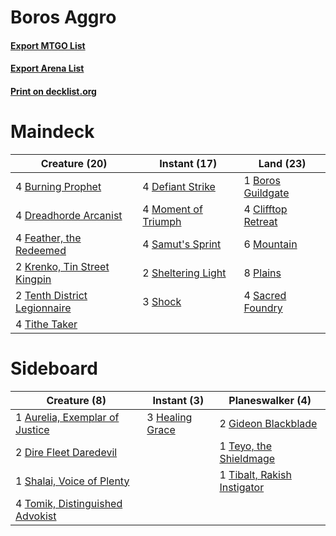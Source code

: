 # Boros Aggro

#### [Export MTGO List](../collection/Boros%20Aggro/Boros%20Aggro.txt)
#### [Export Arena List](../collection/Boros%20Aggro/Boros%20Aggro_arena.txt)
#### [Print on decklist.org](http://decklist.org/?deckmain=1%09Boros%20Guildgate%0A4%09Burning%20Prophet%0A4%09Clifftop%20Retreat%0A4%09Defiant%20Strike%0A4%09Dreadhorde%20Arcanist%0A4%09Feather,%20the%20Redeemed%0A2%09Krenko,%20Tin%20Street%20Kingpin%0A4%09Moment%20of%20Triumph%0A6%09Mountain%0A8%09Plains%0A4%09Sacred%20Foundry%0A4%09Samut's%20Sprint%0A2%09Sheltering%20Light%0A3%09Shock%0A2%09Tenth%20District%20Legionnaire%0A4%09Tithe%20Taker&deckside=1%09Aurelia,%20Exemplar%20of%20Justice%0A2%09Dire%20Fleet%20Daredevil%0A2%09Gideon%20Blackblade%0A3%09Healing%20Grace%0A1%09Shalai,%20Voice%20of%20Plenty%0A1%09Teyo,%20the%20Shieldmage%0A1%09Tibalt,%20Rakish%20Instigator%0A4%09Tomik,%20Distinguished%20Advokist)
# Maindeck

|                                             Creature (20)                                             |                                         Instant (17)                                         |                                          Land (23)                                          |
|-------------------------------------------------------------------------------------------------------|----------------------------------------------------------------------------------------------|---------------------------------------------------------------------------------------------|
|4 [Burning Prophet](http://gatherer.wizards.com/Pages/Card/Details.aspx?multiverseid=461044)           |4 [Defiant Strike](http://gatherer.wizards.com/Pages/Card/Details.aspx?multiverseid=386515)   |1 [Boros Guildgate](http://gatherer.wizards.com/Pages/Card/Details.aspx?multiverseid=376272) |
|4 [Dreadhorde Arcanist](http://gatherer.wizards.com/Pages/Card/Details.aspx?multiverseid=461052)       |4 [Moment of Triumph](http://gatherer.wizards.com/Pages/Card/Details.aspx?multiverseid=439672)|4 [Clifftop Retreat](http://gatherer.wizards.com/Pages/Card/Details.aspx?multiverseid=443127)|
|4 [Feather, the Redeemed](http://gatherer.wizards.com/Pages/Card/Details.aspx?multiverseid=461124)     |4 [Samut's Sprint](http://gatherer.wizards.com/Pages/Card/Details.aspx?multiverseid=461069)   |6 [Mountain](http://gatherer.wizards.com/Pages/Card/Details.aspx?multiverseid=439859)        |
|2 [Krenko, Tin Street Kingpin](http://gatherer.wizards.com/Pages/Card/Details.aspx?multiverseid=461064)|2 [Sheltering Light](http://gatherer.wizards.com/Pages/Card/Details.aspx?multiverseid=435187) |8 [Plains](http://gatherer.wizards.com/Pages/Card/Details.aspx?multiverseid=439856)          |
|2 [Tenth District Legionnaire](http://gatherer.wizards.com/Pages/Card/Details.aspx?multiverseid=461149)|3 [Shock](http://gatherer.wizards.com/Pages/Card/Details.aspx?multiverseid=129732)            |4 [Sacred Foundry](http://gatherer.wizards.com/Pages/Card/Details.aspx?multiverseid=405106)  |
|4 [Tithe Taker](http://gatherer.wizards.com/Pages/Card/Details.aspx?multiverseid=457171)               |                                                                                              |                                                                                             |


# Sideboard

|                                               Creature (8)                                               |                                       Instant (3)                                        |                                           Planeswalker (4)                                           |
|----------------------------------------------------------------------------------------------------------|------------------------------------------------------------------------------------------|------------------------------------------------------------------------------------------------------|
|1 [Aurelia, Exemplar of Justice](http://gatherer.wizards.com/Pages/Card/Details.aspx?multiverseid=452903) |3 [Healing Grace](http://gatherer.wizards.com/Pages/Card/Details.aspx?multiverseid=442908)|2 [Gideon Blackblade](http://gatherer.wizards.com/Pages/Card/Details.aspx?multiverseid=463943)        |
|2 [Dire Fleet Daredevil](http://gatherer.wizards.com/Pages/Card/Details.aspx?multiverseid=439756)         |                                                                                          |1 [Teyo, the Shieldmage](http://gatherer.wizards.com/Pages/Card/Details.aspx?multiverseid=460959)     |
|1 [Shalai, Voice of Plenty](http://gatherer.wizards.com/Pages/Card/Details.aspx?multiverseid=442923)      |                                                                                          |1 [Tibalt, Rakish Instigator](http://gatherer.wizards.com/Pages/Card/Details.aspx?multiverseid=461073)|
|4 [Tomik, Distinguished Advokist](http://gatherer.wizards.com/Pages/Card/Details.aspx?multiverseid=460961)|                                                                                          |                                                                                                      |

